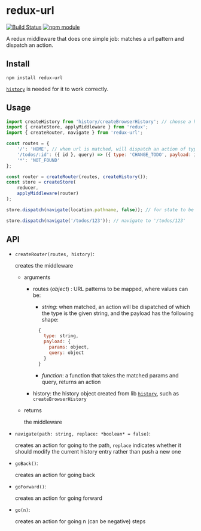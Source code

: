 # redux-url

[![Build Status](https://travis-ci.org/jedirandy/redux-url.svg?branch=master)](https://travis-ci.org/jedirandy/redux-url)
[![npm module](https://badge.fury.io/js/redux-url.svg)](https://www.npmjs.org/package/redux-url)

A redux middleware that does one simple job: matches a url pattern and dispatch an action.

## Install

```
npm install redux-url
```

[`history`](https://github.com/ReactTraining/history) is needed for it to work correctly.

## Usage

```javascript
import createHistory from 'history/createBrowserHistory'; // choose a history implementation
import { createStore, applyMiddleware } from 'redux';
import { createRouter, navigate } from 'redux-url';

const routes = {
    '/': 'HOME', // when url is matched, will dispatch an action of type 'HOME', the payload contains matched params and query
    '/todos/:id': ({ id }, query) => ({ type: 'CHANGE_TODO', payload: id, query }), // you can also pass a function to custom the action, the matched params and query will be passed in
    '*': 'NOT_FOUND'
};

const router = createRouter(routes, createHistory());
const store = createStore(
    reducer,
    applyMiddleware(router)
);

store.dispatch(navigate(location.pathname, false)); // for state to be restored from URL when refreshed

store.dispatch(navigate('/todos/123')); // navigate to '/todos/123'
```

## API

* `createRouter(routes, history)`:

  creates the middleware
  - arguments
    * routes (*object*) : URL patterns to be mapped, where values can be:
      * *string*: when matched, an action will be dispatched of which the type is the given string, and the payload has the following shape:

      ```javascript
        {
          type: string,
          payload: {
            params: object,
            query: object
          }
        }
      ```

      * *function*: a function that takes the matched params and query, returns an action

    * history: the history object created from lib [`history`](https://github.com/ReactTraining/history),
    such as `createBrowserHistory`

  - returns

    the middleware

* `navigate(path: string, replace: *boolean* = false)`:

  creates an action for going to the path, `replace` indicates whether it should modify the current history entry rather than push a new one

* `goBack()`:

  creates an action for going back

* `goForward()`:

  creates an action for going forward

* `go(n)`:

  creates an action for going n (can be negative) steps
